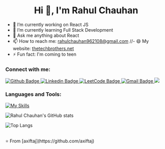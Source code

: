<h1 align="center">Hi 👋, I'm Rahul Chauhan</h1>

- 🔭 I’m currently working on React JS
- 🌱 I’m currently learning Full Stack Development
- 💬 Ask me anything about React 
- 📫 How to reach me: rahulchauhan962108@gmail.com
//- 😄 My website: [thetechbrothers.net](https://thetechbrothers.net)
- ⚡ Fun fact: I'm coming to teen

### Connect with me:
<div id="badges">
  <a href="https://github.com/RahulChauhan-2002">
    <img src="![GitHub](https://img.shields.io/badge/github-%23121011.svg?style=for-the-badge&logo=github&logoColor=white)" alt="Github Badge"/>
  </a>
  <a href="www.linkedin.com/in/rahul2025">
    <img src="![LinkedIn](https://img.shields.io/badge/linkedin-%230077B5.svg?style=for-the-badge&logo=linkedin&logoColor=white)" alt="Linkedin Badge"/>
  </a>
   <a href="https://leetcode.com/u/Rahul9621/">
    <img src="![LeetCode](https://img.shields.io/badge/LeetCode-000000?style=for-the-badge&logo=LeetCode&logoColor=#d16c06)" alt="LeetCode Badge"/>
  </a>
   <a href="rahulchauhan962108@gmail">
    <img src="![Gmail](https://img.shields.io/badge/Gmail-D14836?style=for-the-badge&logo=gmail&logoColor=white)" alt="Gmail Badge"/>
  </a>
   <a href="https://x.com/ChauhanRahul024">
    <img src="![X](https://img.shields.io/badge/X-%23000000.svg?style=for-the-badge&logo=X&logoColor=white) alt="Twitter Badge"/>
  </a>
</div>

### Languages and Tools:
[![My Skills](https://skillicons.dev/icons?i=flutter,dart,firebase,github,git,postman,figma,xd&perline=5)](https://skillicons.dev)

![Rahul Chauhan's GitHub stats](<img alt="my stats" align="left" width="49%" src="https://github-readme-stats.vercel.app/api?username=RahulChauhan-2002"/>)

![Top Langs](<img alt="top langs" align="left" width="49%" src="https://github-readme-stats.vercel.app/api/top-langs/?username=RahulChauhan-2002&layout=compact"/>)

<br>
⭐️ From [axiftaj](https://github.com/axiftaj)

